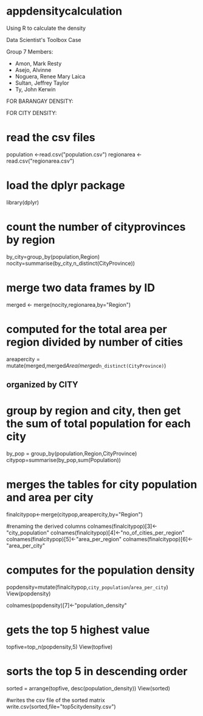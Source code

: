 # appdensitycalculation
Using R to calculate the density

Data Scientist's Toolbox Case

Group 7
Members:
- Amon, Mark Resty 
- Asejo, Alvinne
- Noguera, Renee Mary Laica
- Sultan, Jeffrey Taylor
- Ty, John Kerwin


FOR BARANGAY DENSITY:


FOR CITY DENSITY:
# read the csv files
population <-read.csv("population.csv")
regionarea <-read.csv("regionarea.csv")

# load the dplyr package
library(dplyr)

# count the number of cityprovinces by region
by_city=group_by(population,Region)
nocity=summarise(by_city,n_distinct(CityProvince))

# merge two data frames by ID
merged <- merge(nocity,regionarea,by="Region")

# computed for the total area per region divided by number of cities
areapercity = mutate(merged,merged$Area/merged$`n_distinct(CityProvince)`)

## organized by CITY 
# group by region and city, then get the sum of total population for each city
by_pop = group_by(population,Region,CityProvince)
citypop=summarise(by_pop,sum(Population))

# merges the tables for city population and area per city
finalcitypop<-merge(citypop,areapercity,by="Region")

#renaming the derived columns
colnames(finalcitypop)[3]<-"city_population"
colnames(finalcitypop)[4]<-"no_of_cities_per_region"
colnames(finalcitypop)[5]<-"area_per_region"
colnames(finalcitypop)[6]<-"area_per_city"

# computes for the population density
popdensity=mutate(finalcitypop,`city_population`/`area_per_city`)
View(popdensity)

colnames(popdensity)[7]<-"population_density"

# gets the top 5 highest value
topfive=top_n(popdensity,5)
View(topfive)

# sorts the top 5 in descending order
sorted = arrange(topfive, desc(population_density))
View(sorted)

#writes the csv file of the sorted matrix
write.csv(sorted,file="top5citydensity.csv")

